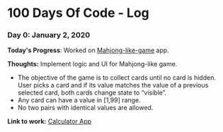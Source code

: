 # 100 Days Of Code - Log

### Day 0: January 2, 2020

**Today's Progress**: Worked on [Mahjong-like-game](https://github.com/BeMoreHuman/Mahjong-like-game) app.

**Thoughts:** Implement logic and UI for Mahjong-like game.
- The objective of the game is to collect cards until no card is hidden. User picks a card and if its value matches the value of a previous selected card, both cards change state to “visible”.
- Any card can have a value in [1,99] range. 
- No two pairs with identical values are allowed.

**Link to work:** [Calculator App](http://www.example.com)
